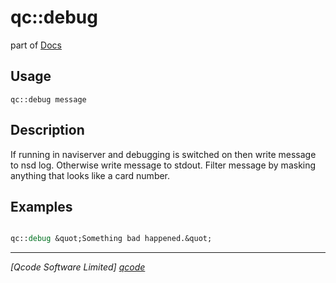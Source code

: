 qc::debug
=========

part of [Docs](.)

Usage
-----
`
        qc::debug message
    `

Description
-----------
If running in naviserver and debugging is switched on then write message to nsd log.
        Otherwise write message to stdout.
        Filter message by masking anything that looks like a card number.

Examples
--------
```tcl

qc::debug &quot;Something bad happened.&quot;
```

----------------------------------
*[Qcode Software Limited] [qcode]*

[qcode]: www.qcode.co.uk "Qcode Software"